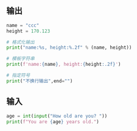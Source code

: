
## 输出

~~~python
name = "ccc"
height = 170.123

# 格式化输出
print("name:%s, height:%.2f" % (name, height))

# 模板字符串
print(f'name:{name}, height:{height:.2f}')

# 指定符号
print("不换行输出",end="")
~~~

## 输入

~~~python
age = int(input("How old are you? "))
print(f"You are {age} years old.")
~~~